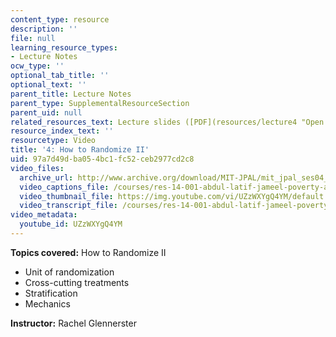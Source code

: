 ```yaml
---
content_type: resource
description: ''
file: null
learning_resource_types:
- Lecture Notes
ocw_type: ''
optional_tab_title: ''
optional_text: ''
parent_title: Lecture Notes
parent_type: SupplementalResourceSection
parent_uid: null
related_resources_text: Lecture slides ([PDF](resources/lecture4 "Open in a new window."))
resource_index_text: ''
resourcetype: Video
title: '4: How to Randomize II'
uid: 97a7d49d-ba05-4bc1-fc52-ceb2977cd2c8
video_files:
  archive_url: http://www.archive.org/download/MIT-JPAL/mit_jpal_ses04_en_300k.mp4
  video_captions_file: /courses/res-14-001-abdul-latif-jameel-poverty-action-lab-executive-training-evaluating-social-programs-2009-spring-2009/45791da30f7e576d8023c851af067678_UZzWXYgQ4YM.vtt
  video_thumbnail_file: https://img.youtube.com/vi/UZzWXYgQ4YM/default.jpg
  video_transcript_file: /courses/res-14-001-abdul-latif-jameel-poverty-action-lab-executive-training-evaluating-social-programs-2009-spring-2009/f7cf3a5a0de2ecbd399af383118a8c0b_UZzWXYgQ4YM.pdf
video_metadata:
  youtube_id: UZzWXYgQ4YM
---
```


**Topics covered:** How to Randomize II

*   Unit of randomization
*   Cross-cutting treatments
*   Stratification
*   Mechanics

**Instructor:** Rachel Glennerster